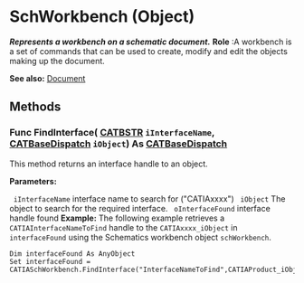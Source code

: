 # SchWorkbench (Object)

**_Represents a workbench on a schematic document._**
**Role** :A workbench is a set of commands that can be used to create, modify and edit the objects making up the document.

**See also:**      [Document](../InfInterfaces/interface_Document_14456.md)

## Methods

### Func **FindInterface**( [CATBSTR](../System/typedef_CATBSTR_8129.md)  `iInterfaceName`,  [CATBaseDispatch](../System/interface_CATBaseDispatch_45333.md)  `iObject`) As [CATBaseDispatch](../System/interface_CATBaseDispatch_45333.md)

This method returns an interface handle to an object.

**Parameters:**

` iInterfaceName`      interface name to search for ("CATIAxxxx")
` iObject`      The object to search for the required interface.
` oInterfaceFound`      interface handle found
**Example:**      The following example retrieves a `CATIAInterfaceNameToFind` handle to the `CATIAxxxx_iObject` in `interfaceFound` using the Schematics workbench object `schWorkbench`.

```VBScript
Dim interfaceFound As AnyObject
Set interfaceFound = CATIASchWorkbench.FindInterface("InterfaceNameToFind",CATIAProduct_iObject)

```